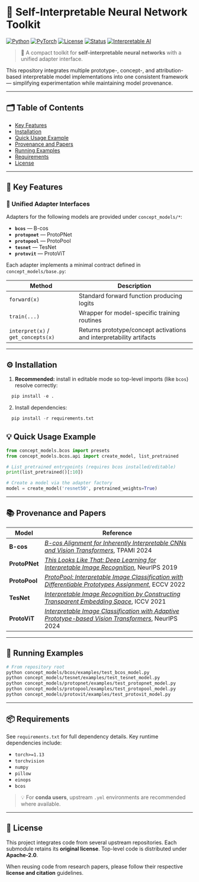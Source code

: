 # 🌟 Self-Interpretable Neural Network Toolkit

[![Python](https://img.shields.io/badge/python-3.8%2B-blue.svg)](https://www.python.org/)
[![PyTorch](https://img.shields.io/badge/PyTorch-%E2%9D%A4-red?logo=pytorch)](https://pytorch.org/)
[![License](https://img.shields.io/badge/license-Apache--2.0-green.svg)](./LICENSE)
[![Status](https://img.shields.io/badge/status-active-success.svg)]()
[![Interpretable AI](https://img.shields.io/badge/focus-interpretable%20models-orange.svg)]()

> 🧠 A compact toolkit for **self-interpretable neural networks** with a unified adapter interface.

This repository integrates multiple prototype-, concept-, and attribution-based interpretable model implementations into one consistent framework — simplifying experimentation while maintaining model provenance.

---

## 🗂️ Table of Contents
- [Key Features](#-key-features)
- [Installation](#️-installation)
- [Quick Usage Example](#-quick-usage-example)
- [Provenance and Papers](#-provenance-and-papers)
- [Running Examples](#-running-examples)
- [Requirements](#-requirements)
- [License](#-license)

---

## 🚀 Key Features

### 🔧 Unified Adapter Interfaces
Adapters for the following models are provided under `concept_models/*`:

- **`bcos`** — B-cos  
- **`protopnet`** — ProtoPNet  
- **`protopool`** — ProtoPool  
- **`tesnet`** — TesNet  
- **`protovit`** — ProtoViT  

Each adapter implements a minimal contract defined in `concept_models/base.py`:

| Method | Description |
|--------|--------------|
| `forward(x)` | Standard forward function producing logits |
| `train(...)` | Wrapper for model-specific training routines |
| `interpret(x)` / `get_concepts(x)` | Returns prototype/concept activations and interpretability artifacts |

---

## ⚙️ Installation

1. **Recommended:** install in editable mode so top-level imports (like `bcos`) resolve correctly:

```python
  pip install -e .
```

2. Install dependencies:
```python
  pip install -r requirements.txt
```

## 💡 Quick Usage Example

```python
from concept_models.bcos import presets
from concept_models.bcos.api import create_model, list_pretrained

# List pretrained entrypoints (requires bcos installed/editable)
print(list_pretrained()[:10])

# Create a model via the adapter factory
model = create_model('resnet50', pretrained_weights=True)
```

---

## 📚 Provenance and Papers

| Model         | Reference                                                                                                                                                                                                                                              |
| ------------- | ------------------------------------------------------------------------------------------------------------------------------------------------------------------------------------------------------------------------------------------------------ |
| **B-cos**     | [*B-cos Alignment for Inherently Interpretable CNNs and Vision Transformers*](https://ieeexplore.ieee.org/iel7/34/10522060/10401936.pdf), TPAMI 2024                                                                                                   |
| **ProtoPNet** | [*This Looks Like That: Deep Learning for Interpretable Image Recognition*](http://papers.neurips.cc/paper/9095-this-looks-like-that-deep-learning-for-interpretable-image-recognition.pdf), NeurIPS 2019                                              |
| **ProtoPool** | [*ProtoPool: Interpretable Image Classification with Differentiable Prototypes Assignment*](https://www.ecva.net/papers/eccv_2022/papers_ECCV/papers/136720346.pdf), ECCV 2022                                                                         |
| **TesNet**    | [*Interpretable Image Recognition by Constructing Transparent Embedding Space*](https://openaccess.thecvf.com/content/ICCV2021/papers/Wang_Interpretable_Image_Recognition_by_Constructing_Transparent_Embedding_Space_ICCV_2021_paper.pdf), ICCV 2021 |
| **ProtoViT**  | [*Interpretable Image Classification with Adaptive Prototype-based Vision Transformers*](https://neurips.cc/virtual/2024/poster/94047), NeurIPS 2024                                                                                                   |

---

## 🧪 Running Examples

```bash
# From repository root
python concept_models/bcos/examples/test_bcos_model.py
python concept_models/tesnet/examples/test_tesnet_model.py
python concept_models/protopnet/examples/test_protopnet_model.py
python concept_models/protopool/examples/test_protopool_model.py
python concept_models/protovit/examples/test_protovit_model.py
```

---

## 📦 Requirements

See `requirements.txt` for full dependency details.
Key runtime dependencies include:

* `torch>=1.13`
* `torchvision`
* `numpy`
* `pillow`
* `einops`
* `bcos`

> 💡 For **conda users**, upstream `.yml` environments are recommended where available.

---

## 📄 License

This project integrates code from several upstream repositories.
Each submodule retains its **original license**.
Top-level code is distributed under **Apache-2.0**.

When reusing code from research papers, please follow their respective **license and citation** guidelines.


